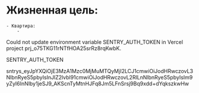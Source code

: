 # Жизненная цель:
	- Квартира:
		-


Could not update environment variable SENTRY_AUTH_TOKEN in Vercel project prj_o75TKG11rNTfHOA25srRz8rqKwbK.

SENTRY_AUTH_TOKEN

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
